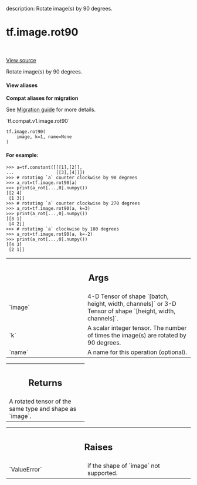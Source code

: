 description: Rotate image(s) by 90 degrees.

<div itemscope itemtype="http://developers.google.com/ReferenceObject">
<meta itemprop="name" content="tf.image.rot90" />
<meta itemprop="path" content="Stable" />
</div>

# tf.image.rot90

<!-- Insert buttons and diff -->

<table class="tfo-notebook-buttons tfo-api nocontent" align="left">

</table>

<a target="_blank" class="external" href="/code/stable/tensorflow/python/ops/image_ops_impl.py">View source</a>



Rotate image(s) by 90 degrees.


<section class="expandable">
  <h4 class="showalways">View aliases</h4>
  <p>
<b>Compat aliases for migration</b>
<p>See
<a href="https://www.tensorflow.org/guide/migrate">Migration guide</a> for
more details.</p>
<p>`tf.compat.v1.image.rot90`</p>
</p>
</section>

<pre class="devsite-click-to-copy prettyprint lang-py tfo-signature-link">
<code>tf.image.rot90(
    image, k=1, name=None
)
</code></pre>



<!-- Placeholder for "Used in" -->


#### For example:



```
>>> a=tf.constant([[[1],[2]],
...                [[3],[4]]])
>>> # rotating `a` counter clockwise by 90 degrees
>>> a_rot=tf.image.rot90(a)
>>> print(a_rot[...,0].numpy())
[[2 4]
 [1 3]]
>>> # rotating `a` counter clockwise by 270 degrees
>>> a_rot=tf.image.rot90(a, k=3)
>>> print(a_rot[...,0].numpy())
[[3 1]
 [4 2]]
>>> # rotating `a` clockwise by 180 degrees
>>> a_rot=tf.image.rot90(a, k=-2)
>>> print(a_rot[...,0].numpy())
[[4 3]
 [2 1]]
```

<!-- Tabular view -->
 <table class="responsive fixed orange">
<colgroup><col width="214px"><col></colgroup>
<tr><th colspan="2"><h2 class="add-link">Args</h2></th></tr>

<tr>
<td>
`image`<a id="image"></a>
</td>
<td>
4-D Tensor of shape `[batch, height, width, channels]` or 3-D Tensor
of shape `[height, width, channels]`.
</td>
</tr><tr>
<td>
`k`<a id="k"></a>
</td>
<td>
A scalar integer tensor. The number of times the image(s) are rotated by
90 degrees.
</td>
</tr><tr>
<td>
`name`<a id="name"></a>
</td>
<td>
A name for this operation (optional).
</td>
</tr>
</table>



<!-- Tabular view -->
 <table class="responsive fixed orange">
<colgroup><col width="214px"><col></colgroup>
<tr><th colspan="2"><h2 class="add-link">Returns</h2></th></tr>
<tr class="alt">
<td colspan="2">
A rotated tensor of the same type and shape as `image`.
</td>
</tr>

</table>



<!-- Tabular view -->
 <table class="responsive fixed orange">
<colgroup><col width="214px"><col></colgroup>
<tr><th colspan="2"><h2 class="add-link">Raises</h2></th></tr>

<tr>
<td>
`ValueError`<a id="ValueError"></a>
</td>
<td>
if the shape of `image` not supported.
</td>
</tr>
</table>

